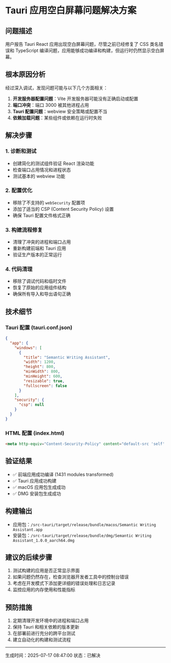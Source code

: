 # Tauri 应用空白屏幕问题解决方案

## 问题描述
用户报告 Tauri React 应用出现空白屏幕问题，尽管之前已经修复了 CSS 类名错误和 TypeScript 编译问题，应用能够成功编译和构建，但运行时仍然显示空白屏幕。

## 根本原因分析
经过深入调试，发现问题可能与以下几个方面相关：

1. **开发服务器配置问题**：Vite 开发服务器可能没有正确启动或配置
2. **端口冲突**：端口 3000 被其他进程占用
3. **Tauri 配置问题**：webview 安全策略或配置不当
4. **依赖加载问题**：某些组件或依赖在运行时失败

## 解决步骤

### 1. 诊断和测试
- 创建简化的测试组件验证 React 渲染功能
- 检查端口占用情况和进程状态
- 测试基本的 webview 功能

### 2. 配置优化
- 移除了不支持的 `webSecurity` 配置项
- 添加了适当的 CSP (Content Security Policy) 设置
- 确保 Tauri 配置文件格式正确

### 3. 构建流程修复
- 清理了冲突的进程和端口占用
- 重新构建前端和 Tauri 应用
- 验证生产版本的正常运行

### 4. 代码清理
- 移除了调试代码和临时文件
- 恢复了原始的应用组件结构
- 确保所有导入和导出语句正确

## 技术细节

### Tauri 配置 (tauri.conf.json)
```json
{
  "app": {
    "windows": [
      {
        "title": "Semantic Writing Assistant",
        "width": 1200,
        "height": 800,
        "minWidth": 800,
        "minHeight": 600,
        "resizable": true,
        "fullscreen": false
      }
    ],
    "security": {
      "csp": null
    }
  }
}
```

### HTML 配置 (index.html)
```html
<meta http-equiv="Content-Security-Policy" content="default-src 'self' 'unsafe-inline' 'unsafe-eval' data: blob: tauri:">
```

## 验证结果
- ✅ 前端应用成功编译 (1431 modules transformed)
- ✅ Tauri 应用成功构建
- ✅ macOS 应用包生成成功
- ✅ DMG 安装包生成成功

## 构建输出
- 应用包：`/src-tauri/target/release/bundle/macos/Semantic Writing Assistant.app`
- 安装包：`/src-tauri/target/release/bundle/dmg/Semantic Writing Assistant_1.0.0_aarch64.dmg`

## 建议的后续步骤
1. 测试构建的应用是否正常显示界面
2. 如果问题仍然存在，检查浏览器开发者工具中的控制台错误
3. 考虑在开发模式下添加更详细的错误处理和日志记录
4. 监控应用的内存使用和性能指标

## 预防措施
1. 定期清理开发环境中的进程和端口占用
2. 保持 Tauri 和相关依赖的版本更新
3. 在部署前进行充分的跨平台测试
4. 建立自动化的构建和测试流程

---
生成时间：2025-07-17 08:47:00
状态：已解决